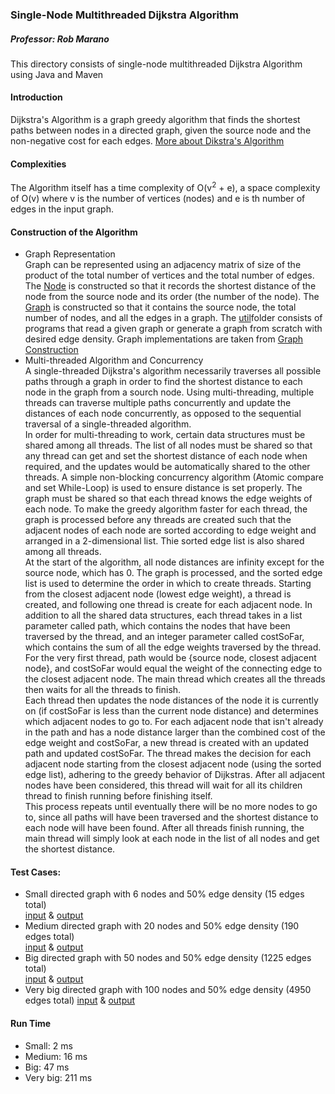 ### Single-Node Multithreaded Dijkstra Algorithm
##### Professor: Rob Marano

This directory consists of single-node multithreaded Dijkstra Algorithm using Java and Maven

#### Introduction
Dijkstra's Algorithm is a graph greedy algorithm that finds the shortest paths between nodes in a directed graph, given the source node and the non-negative cost for each edges. [More about Dikstra's Algorithm](https://en.wikipedia.org/wiki/Dijkstra%27s_algorithm)

#### Complexities
The Algorithm itself has a time complexity of O(v<sup>2</sup> + e), a space complexity of O(v) where v is the number of vertices (nodes) and e is th number of edges in the input graph.

#### Construction of the Algorithm
* Graph Representation  
Graph can be represented using an adjacency matrix of size of the product of the total number of vertices and the total number of edges. The [Node](https://github.com/CrystalWang1225/ECE465-Cloud-Computing/blob/main/single-node-multi-thread/src/main/java/graphModel/Node.java) is constructed so that it records the shortest distance of the node from the source node and its order (the number of the node).  The [Graph](https://github.com/CrystalWang1225/ECE465-Cloud-Computing/blob/main/single-node-multi-thread/src/main/java/graphModel/Graph.java) is constructed so that it contains the source node, the total number of nodes, and all the edges in a graph. The [util](https://github.com/CrystalWang1225/ECE465-Cloud-Computing/tree/main/single-node-multi-thread/src/main/java/util)folder consists of programs that read a given graph or generate a graph from scratch with desired edge density. Graph implementations are taken from [Graph Construction](https://github.com/MireaRadu/parallel-dijkstra-multithreading/tree/master/src/model)
* Multi-threaded Algorithm and Concurrency  
A single-threaded Dijkstra's algorithm necessarily traverses all possible paths through a graph in order to find the shortest distance to each node in the graph from a sourch node. Using multi-threading, multiple threads can traverse multiple paths concurrently and update the distances of each node concurrently, as opposed to the sequential traversal of a single-threaded algorithm.  
In order for multi-threading to work, certain data structures must be shared among all threads. The list of all nodes must be shared so that any thread can get and set the shortest distance of each node when required, and the updates would be automatically shared to the other threads. A simple non-blocking concurrency algorithm (Atomic compare and set While-Loop) is used to ensure distance is set properly. The graph must be shared so that each thread knows the edge weights of each node. To make the greedy algorithm faster for each thread, the graph is processed before any threads are created such that the adjacent nodes of each node are sorted according to edge weight and arranged in a 2-dimensional list. Thie sorted edge list is also shared among all threads.  
At the start of the algorithm, all node distances are infinity except for the source node, which has 0. The graph is processed, and the sorted edge list is used to determine the order in which to create threads. Starting from the closest adjacent node (lowest edge weight), a thread is created, and following one thread is create for each adjacent node. In addition to all the shared data structures, each thread takes in a list parameter called path, which contains the nodes that have been traversed by the thread, and an integer parameter called costSoFar, which contains the sum of all the edge weights traversed by the thread. For the very first thread, path would be {source node, closest adjacent node}, and costSoFar would equal the weight of the connecting edge to the closest adjacent node. The main thread which creates all the threads then waits for all the threads to finish.  
Each thread then updates the node distances of the node it is currently on (if costSoFar is less than the current node distance) and determines which adjacent nodes to go to. For each adjacent node that isn't already in the path and has a node distance larger than the combined cost of the edge weight and costSoFar, a new thread is created with an updated path and updated costSoFar. The thread makes the decision for each adjacent node starting from the closest adjacent node (using the sorted edge list), adhering to the greedy behavior of Dijkstras. After all adjacent nodes have been considered, this thread will wait for all its children thread to finish running before finishing itself.  
This process repeats until eventually there will be no more nodes to go to, since all paths will have been traversed and the shortest distance to each node will have been found. After all threads finish running, the main thread will simply look at each node in the list of all nodes and get the shortest distance.

#### Test Cases:
* Small directed graph with 6 nodes and 50% edge density (15 edges total)  
[input](https://github.com/CrystalWang1225/ECE465-Cloud-Computing/blob/main/single-node-multi-thread/input6.txt) & [output](https://github.com/CrystalWang1225/ECE465-Cloud-Computing/blob/main/single-node-multi-thread/output6.txt)
* Medium directed graph with 20 nodes and 50% edge density (190 edges total)  
[input](https://github.com/CrystalWang1225/ECE465-Cloud-Computing/blob/main/single-node-multi-thread/input20.txt) & [output](https://github.com/CrystalWang1225/ECE465-Cloud-Computing/blob/main/single-node-multi-thread/output20.txt)
* Big directed graph with 50 nodes and 50% edge density (1225 edges total)  
[input](https://github.com/CrystalWang1225/ECE465-Cloud-Computing/blob/main/single-node-multi-thread/input50.txt) & [output](https://github.com/CrystalWang1225/ECE465-Cloud-Computing/blob/main/single-node-multi-thread/input50.txt)
* Very big directed graph with 100 nodes and 50% edge density (4950 edges total)
[input](https://github.com/CrystalWang1225/ECE465-Cloud-Computing/blob/main/single-node-multi-thread/input100.txt) & [output](https://github.com/CrystalWang1225/ECE465-Cloud-Computing/blob/main/single-node-multi-thread/input100.txt)

#### Run Time
* Small: 2 ms
* Medium: 16 ms
* Big: 47 ms
* Very big: 211 ms

